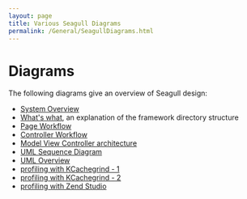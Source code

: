 ```yaml
---
layout: page
title: Various Seagull Diagrams
permalink: /General/SeagullDiagrams.html
---
```


<!-- Name: General/SeagullDiagrams -->
<!-- Version: 6 -->
<!-- Last-Modified: 2006/12/31 01:21:43 -->
<!-- Author: demian -->
<!-- Status: Updated -->

# Diagrams
The following diagrams give an overview of Seagull design:

- [System Overview][1]
- [What's what][2], an explanation of the framework directory structure
- [Page Workflow][3]
- [Controller Workflow][4]
- [Model View Controller architecture][5]
- [UML Sequence Diagram][6]
- [UML Overview][7]
- [profiling with KCachegrind - 1][8]
- [profiling with KCachegrind - 2][9]
- [profiling with Zend Studio][10]

[1]:	/files/images/PSG_SystemOverview.gif
[2]:	/Code/DirectoryStructure.html
[3]:	/files/images/PSG_WorkflowSm.gif
[4]:	/files/images/seagullProcess.png
[5]:	/files/images/PSG_MVC.gif
[6]:	/files/images/seagull_uml_sequence_diagram.png
[7]:	/files/images/seagullUml.png
[8]:	/files/images/kcache1.gif
[9]:	/files/images/kcache2.gif
[10]:	/files/images/zend.gif
